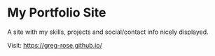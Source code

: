 # My Portfolio Site

A site with my skills, projects and social/contact info nicely displayed.

Visit: https://greg-rose.github.io/
